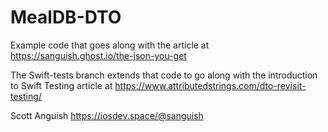 # MealDB-DTO


Example code that goes along with the article at https://sanguish.ghost.io/the-json-you-get

The Swift-tests branch extends that code to go along with the introduction to Swift Testing article at https://www.attributedstrings.com/dto-revisit-testing/


Scott Anguish
https://iosdev.space/@sanguish
